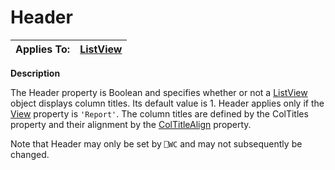 




<h1 class="heading"><span class="name">Header</span></h1>

| Applies To: | [ListView](./listview.md) |
| --- | ---  |


**Description**


The Header property is Boolean and specifies whether or not a [ListView](./listview.md) object displays column titles. Its default value is 1. Header applies only if the [View](view.md) property is `'Report'`. The column titles are defined by the ColTitles property and their alignment by the [ColTitleAlign](ColTitleAlign.htm) property.


Note that Header may only be set by `⎕WC` and may not subsequently be changed.



